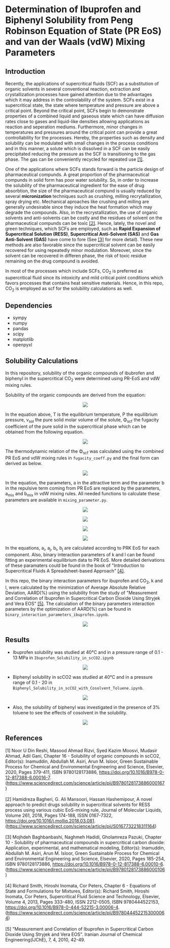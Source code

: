 # Determination of Ibuprofen and Biphenyl Solubility from Peng Robinson Equation of State (PR EoS) and  van der Waals (vdW) Mixing Parameters 

## Introduction

Recently, the applications of supercritical fluids (SCF) as a substitution of organic solvents in several conventional reaction, extraction and crystallization processes have gained attention due to the advantages which it may address in the controlability of the system. SCFs exist in a supercritical state, the state where temperature and pressure are above a critical point. Beyond the critical point, SCFs begin to demonstrate properties of a combined liquid and gaseous state which can have diffusion rates close to gases and liquid-like densities allowing applications as reaction and seperation mediums. Furthermore, minor changes in temperatures and pressures around the critical point can provide a great controllability for the processes. Hereby, the properties such as density and solubility can be modulated with small changes in the process conditions and in this manner, a solute which is dissolved in a SCF can be easily precipitated reducing the pressure as the SCF is transitioning to the gas phase. The gas can be conveniently recycled for repeated use [[1]](#1).

One of the applications where SCFs stands forward is the particle design of pharmaceutical compunds. A great proportion of the pharmaceutical compunds in solid form has poor water solubility. So, in order to increase the solubility of the pharmaceutical ingredient for the ease of drug absorbtion, the size of the pharmaceutical compund is usually reduced by several **micronization** techniques such as crushing, milling recrytallization, spray drying etc. Mechanical aproaches like crushing and milling are generally undesirable since they induce the heat formation which may degrade the compounds. Also, in the recrystallization, the use of organic solvents and anti-solvents can be costly and the residues of solvent on the pharmaceutical compunds can be toxic [[2]](#2). Hence, lately, the novel and green techniques, which SCFs are employed, such as **Rapid Expansion of Supercritical Solution (RESS)**, **Supercritical Anti-Solvent (SAS)** and **Gas Anti-Solvent (GAS)** have come to fore (See [[3]](#3) for more detail). These new methods are also favorable since the supercritical solvent can be easily recovered for using repeatedly minor modulation. Moreover, since the solvent can be recovered in differen phase, the risk of toxic residue remaining on the drug compound is avoided.

In most of the processes which include SCFs, CO<sub>2</sub> is preferred as supercritical fluid since its intoxicity and mild critical point conditions which favors processes that contains heat sensitive materials. Hence, in this repo, CO<sub>2</sub> is employed as scf for the solubility calculations as well.

## Dependencies
- sympy
- numpy
- pandas
- scipy
- matplotlib
- openpyxl


## Solubility Calculations

In this repository, solubility of the organic compounds of ibubrofen and biphenyl in the supercritical CO<sub>2</sub> were determined using PR-EoS and vdW mixing rules. 

Solubility of the organic compounds are derived from the equation:


<p align="center"><img src="https://latex.codecogs.com/png.image?\inline&space;\LARGE&space;\bg{white}\color{Black}\displaystyle&space;y_{solubility}&space;=&space;\frac{y_{ideal}&space;e^{\frac{v_{sol}&space;\left(P&space;-&space;P_{sub}\right)}{R}}}{\phi_{scf}}" /></p>

In the equation above, T is the equilibrium temperature, P the equilibrium pressure, v<sub>sol</sub> the pure solid molar volume of the solute, Φ<sub>scf</sub> 
the fugacity coefficient of the pure solid in the supercritical phase which can be obtained from the following equation. 


<p align="center"><img src="https://latex.codecogs.com/svg.image?\inline&space;\LARGE&space;\bg{white}\color{Gray}&space;\displaystyle&space;\ln{\left(\phi_{scf}&space;\right)}&space;=&space;-\ln{\left(Z&space;\right)}&space;-\int_{V}^{\infty}&space;\left(&space;\frac{dP}{dn_i}&space;-&space;\frac{1}{V}\right)\,&space;dV&space;" /></p>

The thermodynamic relation of  the Φ<sub>scf</sub> was calculated using the combined PR EoS and vdW mixing rules in `fugacity_coeff.py` and the final form can derived as below.

<p align="center"><img src="https://latex.codecogs.com/svg.image?\inline&space;\LARGE&space;\bg{white}\color{Gray}\displaystyle&space;-&space;\ln{\left(-&space;\frac{P&space;b}{R&space;T}&space;&plus;&space;Z_{1}&space;\right)}&space;&plus;&space;\frac{b_{s}&space;\left(Z_{1}&space;-&space;1\right)}{b}&space;-&space;\frac{\sqrt{2}&space;a&space;\left(-&space;\frac{b_{s}}{b}&space;&plus;&space;\frac{a_{s}}{a}\right)&space;\ln{\left(\frac{\frac{P&space;b&space;\left(1&space;&plus;&space;\sqrt{2}\right)}{R&space;T}&space;&plus;&space;Z_{1}}{\frac{P&space;b&space;\left(1&space;-&space;\sqrt{2}\right)}{R&space;T}&space;&plus;&space;Z_{1}}&space;\right)}}{4&space;R&space;T&space;b}" /></p>



In the equation, the parameters, a in the attractive term and the parameter b in the repulsive term coming from PR EoS are replaced by the parameters, a<sub>mix</sub> and b<sub>mix</sub> in vdW mixing rules. All needed functions to calculate these parameters are available in `mixing_parameter.py`.

<p align="center"><img src="https://latex.codecogs.com/svg.image?\inline&space;\LARGE&space;\bg{white}\color{Gray}a_{mix}&space;=&space;\displaystyle&space;\sum_{\substack{0&space;\leq&space;j&space;\leq&space;1\\0&space;\leq&space;i&space;\leq&space;1}}&space;{a}_{\left(&space;i,&space;\&space;j\right)}&space;{y}_{i}&space;{y}_{j}" /></p>

<p align="center"><img src="https://latex.codecogs.com/svg.image?\inline&space;\LARGE&space;\bg{white}\color{Gray}a_{mix}&space;=&space;&space;\sqrt{a_{i}&space;a_{j}}&space;\left(1&space;-&space;{k}_{i,j}\right)" /></p>

<p align="center"><img src="https://latex.codecogs.com/svg.image?\inline&space;\LARGE&space;\bg{white}\color{Gray}{b}_{mix}&space;=&space;\displaystyle&space;\sum_{\substack{0&space;\leq&space;j&space;\leq&space;1\\0&space;\leq&space;i&space;\leq&space;1}}&space;{b}_{\left(&space;i,&space;\&space;j\right)}&space;{y}_{i}&space;{y}_{j}" /></p>

<p align="center"><img src="https://latex.codecogs.com/svg.image?\inline&space;\LARGE&space;\bg{white}\color{Gray}{b}_{i,j}&space;=&space;\left(0.5&space;-&space;0.5&space;{l}_{i,j}\right)&space;\left(b_{i}&space;&plus;&space;b_{j}\right)" /></p>

In the equations, a<sub>i</sub>, a<sub>j</sub>, b<sub>i</sub>, b<sub>j</sub> are calculated according to PRK EoS for each component. Also, binary interaction parameters of k and l can be found fitting an experimental equilibrium data to PR EoS. More detailed derivations of these paramaters could be found in the book of "Introduction to Supercritical Fluids A Spreadsheet-based Approach" [[4]](#4). 

In this repo, the binary interaction parameters for ibuprofen and CO<sub>2</sub>, k and l, were calculated by the minimization of Average Absolute Relative Deviation, AARD(%) using the solubility from the study of "Measurement and Correlation of Ibuprofen in Supercritical Carbon Dioxide Using Stryjek and Vera EOS" [[5]](#5). The calculation of the binary parameters interaction parameters by the optimization of AARD(%) can be found in `binary_interaction_parameters_ibuprofen.ipynb`.

<p align="center"><img src="https://latex.codecogs.com/svg.image?\inline&space;\LARGE&space;\bg{white}\color{Gray}{AARD}&space;=&space;\displaystyle&space;\frac{100&space;\sum_{i=1}^{N}&space;\frac{\left|{{y_{cal}}_{i}&space;-&space;{y_{exp}}_{i}}\right|}{{y_{exp}}_{i}}}{N}" /></p>

## Results

- Ibuprofen solubility was studied at 40°C and in a pressure range of 0.1 - 13 MPa in `Ibuprofen_Solubility_in_scCO2.ipynb`

<p align="center"><img src="https://github.com/AnilOz/solubility_in_sc_CO2/blob/master/Figures/y_ibu.png" /></p>
 
- Biphenyl solubility in scCO2 was studied at 40°C and in a pressure range of 0.1 - 20 in  `Biphenyl_Solubility_in_scCO2_with_Cosolvent_Toluene.ipynb`.
<p align="center"><img src="https://github.com/AnilOz/solubility_in_sc_CO2/blob/master/Figures/y_biphenyl_tol.png" /></p>

- Also, the solubility of biphenyl was investigated in the presence of 3% toluene to see the effects of cosolvent in the solubility.
<p align="center"><img src="https://github.com/AnilOz/solubility_in_sc_CO2/blob/master/Figures/y_biphenyl_2.png" /></p>

## References
<a id="1">[1]</a> 
Noor U Din Reshi, Masood Ahmad Rizvi, Syed Kazim Moosvi, Mudasir Ahmad, Adil Gani,
Chapter 16 - Solubility of organic compounds in scCO2,
Editor(s):  Inamuddin, Abdullah M. Asiri, Arun M. Isloor,
Green Sustainable Process for Chemical and Environmental Engineering and Science,
Elsevier,
2020,
Pages 379-411,
ISBN 9780128173886,
https://doi.org/10.1016/B978-0-12-817388-6.00016-7.
(https://www.sciencedirect.com/science/article/pii/B9780128173886000167)
</br></br><a id="2">[2]</a> 
Hamidreza Bagheri, G. Ali Mansoori, Hassan Hashemipour,
A novel approach to predict drugs solubility in supercritical solvents for RESS process using various cubic EoS-mixing rule,
Journal of Molecular Liquids,
Volume 261,
2018,
Pages 174-188,
ISSN 0167-7322,
https://doi.org/10.1016/j.molliq.2018.03.081.
(https://www.sciencedirect.com/science/article/pii/S0167732218311164)
</br></br><a id="3">[3]</a> 
Mojhdeh Baghbanbashi, Naghmeh Hadidi, Gholamreza Pazuki,
Chapter 10 - Solubility of pharmaceutical compounds in supercritical carbon dioxide: Application, experimental, and mathematical modeling,
Editor(s):  Inamuddin, Abdullah M. Asiri, Arun M. Isloor,
Green Sustainable Process for Chemical and Environmental Engineering and Science,
Elsevier,
2020,
Pages 185-254,
ISBN 9780128173886,
https://doi.org/10.1016/B978-0-12-817388-6.00010-6.
(https://www.sciencedirect.com/science/article/pii/B9780128173886000106)
</br></br>
<a id="4">[4]</a> 
Richard Smith, Hiroshi Inomata, Cor Peters,
Chapter 6 - Equations of State and Formulations for Mixtures,
Editor(s): Richard Smith, Hiroshi Inomata, Cor Peters,
Supercritical Fluid Science and Technology,
Elsevier,
Volume 4,
2013,
Pages 333-480,
ISSN 2212-0505,
ISBN 9780444522153,
https://doi.org/10.1016/B978-0-444-52215-3.00006-4.
(https://www.sciencedirect.com/science/article/pii/B9780444522153000064)
</br></br>
<a id="5">[5]</a> 
"Measurement and Correlation of Ibuprofen in Supercritical Carbon Dioxide Using Stryjek and Vera EOS". Iranian Journal of Chemical Engineering(IJChE), 7, 4, 2010, 42-49.
